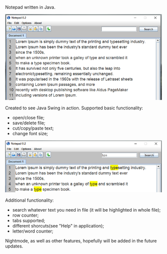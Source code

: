 Notepad written in Java.

![alt text](https://raw.githubusercontent.com/msirghi/notepad/master/src/main/res/notepad_main.PNG)

Created to see Java Swing in action.
Supported basic functionality:
- open/close file;
- save/delete file;
- cut/copy/paste text;
- change font size;

![alt text](https://raw.githubusercontent.com/msirghi/notepad/master/src/main/res/notepad_find.PNG)

Additional functionality:
- search whatever text you need in file (it will be highlighted in whole file);
- row counter;
- tabs supported;
- different shorcuts(see "Help" in application);
- letter/word counter;

Nightmode, as well as other features, hopefully will be added in the future updates.
